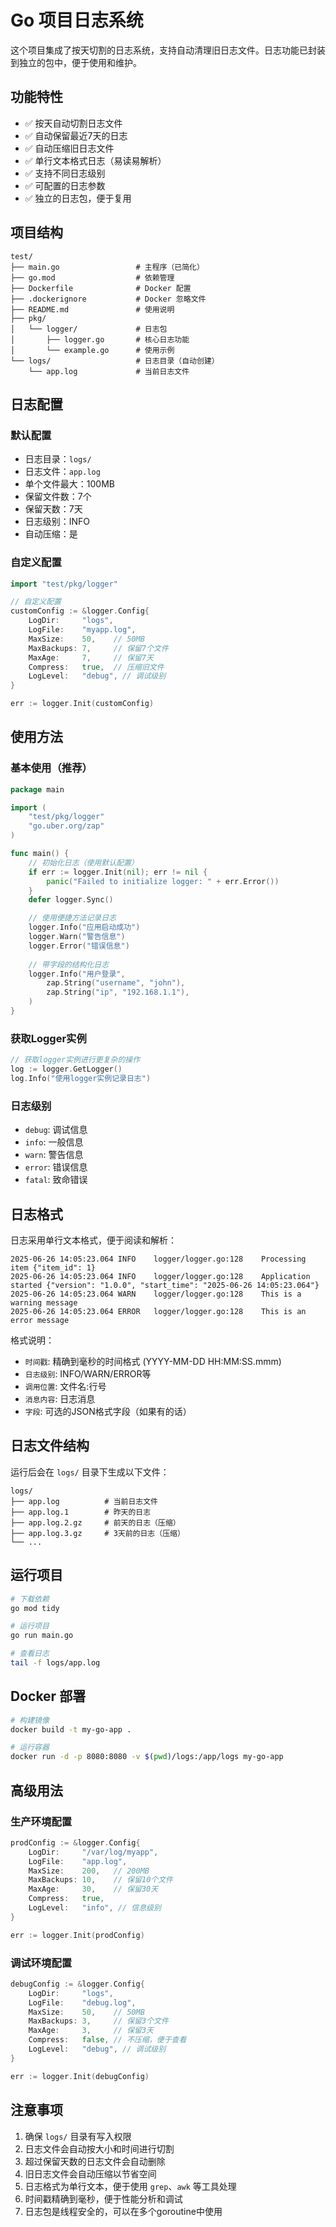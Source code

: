 # Go 项目日志系统

这个项目集成了按天切割的日志系统，支持自动清理旧日志文件。日志功能已封装到独立的包中，便于使用和维护。

## 功能特性

- ✅ 按天自动切割日志文件
- ✅ 自动保留最近7天的日志
- ✅ 自动压缩旧日志文件
- ✅ 单行文本格式日志（易读易解析）
- ✅ 支持不同日志级别
- ✅ 可配置的日志参数
- ✅ 独立的日志包，便于复用

## 项目结构

```
test/
├── main.go                 # 主程序（已简化）
├── go.mod                  # 依赖管理
├── Dockerfile              # Docker 配置
├── .dockerignore           # Docker 忽略文件
├── README.md               # 使用说明
├── pkg/
│   └── logger/             # 日志包
│       ├── logger.go       # 核心日志功能
│       └── example.go      # 使用示例
└── logs/                   # 日志目录（自动创建）
    └── app.log             # 当前日志文件
```

## 日志配置

### 默认配置
- 日志目录：`logs/`
- 日志文件：`app.log`
- 单个文件最大：100MB
- 保留文件数：7个
- 保留天数：7天
- 日志级别：INFO
- 自动压缩：是

### 自定义配置

```go
import "test/pkg/logger"

// 自定义配置
customConfig := &logger.Config{
    LogDir:     "logs",
    LogFile:    "myapp.log",
    MaxSize:    50,    // 50MB
    MaxBackups: 7,     // 保留7个文件
    MaxAge:     7,     // 保留7天
    Compress:   true,  // 压缩旧文件
    LogLevel:   "debug", // 调试级别
}

err := logger.Init(customConfig)
```

## 使用方法

### 基本使用（推荐）
```go
package main

import (
    "test/pkg/logger"
    "go.uber.org/zap"
)

func main() {
    // 初始化日志（使用默认配置）
    if err := logger.Init(nil); err != nil {
        panic("Failed to initialize logger: " + err.Error())
    }
    defer logger.Sync()

    // 使用便捷方法记录日志
    logger.Info("应用启动成功")
    logger.Warn("警告信息")
    logger.Error("错误信息")
    
    // 带字段的结构化日志
    logger.Info("用户登录",
        zap.String("username", "john"),
        zap.String("ip", "192.168.1.1"),
    )
}
```

### 获取Logger实例
```go
// 获取logger实例进行更复杂的操作
log := logger.GetLogger()
log.Info("使用logger实例记录日志")
```

### 日志级别
- `debug`: 调试信息
- `info`: 一般信息
- `warn`: 警告信息
- `error`: 错误信息
- `fatal`: 致命错误

## 日志格式

日志采用单行文本格式，便于阅读和解析：

```
2025-06-26 14:05:23.064 INFO    logger/logger.go:128    Processing item {"item_id": 1}
2025-06-26 14:05:23.064 INFO    logger/logger.go:128    Application started {"version": "1.0.0", "start_time": "2025-06-26 14:05:23.064"}
2025-06-26 14:05:23.064 WARN    logger/logger.go:128    This is a warning message
2025-06-26 14:05:23.064 ERROR   logger/logger.go:128    This is an error message
```

格式说明：
- `时间戳`: 精确到毫秒的时间格式 (YYYY-MM-DD HH:MM:SS.mmm)
- `日志级别`: INFO/WARN/ERROR等
- `调用位置`: 文件名:行号
- `消息内容`: 日志消息
- `字段`: 可选的JSON格式字段（如果有的话）

## 日志文件结构

运行后会在 `logs/` 目录下生成以下文件：
```
logs/
├── app.log          # 当前日志文件
├── app.log.1        # 昨天的日志
├── app.log.2.gz     # 前天的日志（压缩）
├── app.log.3.gz     # 3天前的日志（压缩）
└── ...
```

## 运行项目

```bash
# 下载依赖
go mod tidy

# 运行项目
go run main.go

# 查看日志
tail -f logs/app.log
```

## Docker 部署

```bash
# 构建镜像
docker build -t my-go-app .

# 运行容器
docker run -d -p 8080:8080 -v $(pwd)/logs:/app/logs my-go-app
```

## 高级用法

### 生产环境配置
```go
prodConfig := &logger.Config{
    LogDir:     "/var/log/myapp",
    LogFile:    "app.log",
    MaxSize:    200,   // 200MB
    MaxBackups: 10,    // 保留10个文件
    MaxAge:     30,    // 保留30天
    Compress:   true,
    LogLevel:   "info", // 信息级别
}

err := logger.Init(prodConfig)
```

### 调试环境配置
```go
debugConfig := &logger.Config{
    LogDir:     "logs",
    LogFile:    "debug.log",
    MaxSize:    50,    // 50MB
    MaxBackups: 3,     // 保留3个文件
    MaxAge:     3,     // 保留3天
    Compress:   false, // 不压缩，便于查看
    LogLevel:   "debug", // 调试级别
}

err := logger.Init(debugConfig)
```

## 注意事项

1. 确保 `logs/` 目录有写入权限
2. 日志文件会自动按大小和时间进行切割
3. 超过保留天数的日志文件会自动删除
4. 旧日志文件会自动压缩以节省空间
5. 日志格式为单行文本，便于使用 `grep`、`awk` 等工具处理
6. 时间戳精确到毫秒，便于性能分析和调试
7. 日志包是线程安全的，可以在多个goroutine中使用 